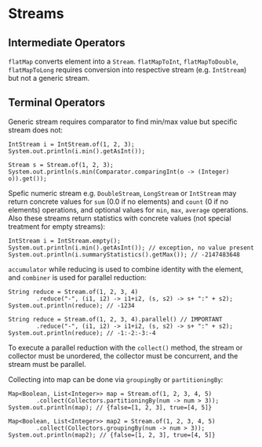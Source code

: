 # Streams

## Intermediate Operators

`flatMap` converts element into a `Stream`. `flatMapToInt`, `flatMapToDouble`, `flatMapToLong` requires conversion into respective stream \(e.g. `IntStream`\) but not a generic stream.

## Terminal Operators

Generic stream requires comparator to find min/max value but specific stream does not:

```text
IntStream i = IntStream.of(1, 2, 3);
System.out.println(i.min().getAsInt());

Stream s = Stream.of(1, 2, 3);
System.out.println(s.min(Comparator.comparingInt(o -> (Integer) o)).get());
```

Spefic numeric stream e.g. `DoubleStream`, `LongStream` or `IntStream` may return concrete values for `sum` \(0.0 if no elements\) and `count` \(0 if no elements\) operations, and optional values for `min`, `max`, `average` operations. Also these streams return statistics with concrete values \(not special treatment for empty streams\):

```text
IntStream i = IntStream.empty();
System.out.println(i.min().getAsInt()); // exception, no value present
System.out.println(i.summaryStatistics().getMax()); // -2147483648
```

`accumulator` while reducing is used to combine identity with the element, and `combiner` is used for parallel reduction:

```text
String reduce = Stream.of(1, 2, 3, 4)
        .reduce("-", (i1, i2) -> i1+i2, (s, s2) -> s+ ":" + s2);
System.out.println(reduce); // -1234

String reduce = Stream.of(1, 2, 3, 4).parallel() // IMPORTANT
        .reduce("-", (i1, i2) -> i1+i2, (s, s2) -> s+ ":" + s2);
System.out.println(reduce); // -1:-2:-3:-4
```

To execute a parallel reduction with the `collect()` method, the stream or collector must be unordered, the collector must be concurrent, and the stream must be parallel.

Collecting into map can be done via `groupingBy` or `partitioningBy`:

```text
Map<Boolean, List<Integer>> map = Stream.of(1, 2, 3, 4, 5)
        .collect(Collectors.partitioningBy(num -> num > 3));
System.out.println(map); // {false=[1, 2, 3], true=[4, 5]}

Map<Boolean, List<Integer>> map2 = Stream.of(1, 2, 3, 4, 5)
        .collect(Collectors.groupingBy(num -> num > 3));
System.out.println(map2); // {false=[1, 2, 3], true=[4, 5]}
```

